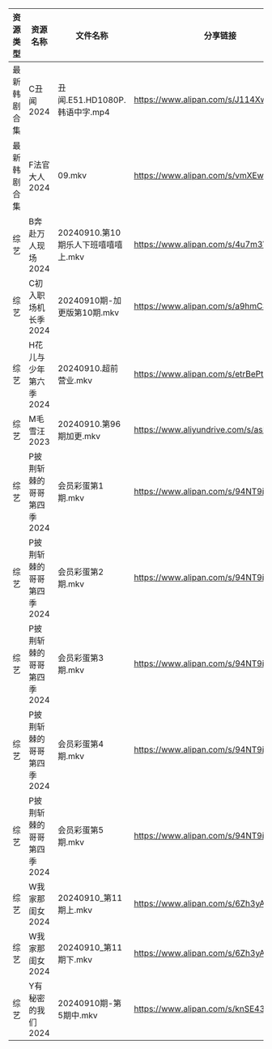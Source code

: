 | 资源类型   | 资源名称            | 文件名称                      | 分享链接                                      | 更新时间                |
| ------ | --------------- | ------------------------- | ----------------------------------------- | ------------------- |
| 最新韩剧合集 | C丑闻2024         | 丑闻.E51.HD1080P.韩语中字.mp4   | https://www.alipan.com/s/J114XwZcFVg      | 2024-09-10 10:10:28 |
| 最新韩剧合集 | F法官大人2024       | 09.mkv                    | https://www.alipan.com/s/vmXEwsv83mq      | 2024-09-10 00:05:44 |
| 综艺     | B奔赴万人现场2024     | 20240910.第10期乐人下班嘻嘻嘻上.mkv | https://www.alipan.com/s/4u7m3VMcqux      | 2024-09-10 14:07:58 |
| 综艺     | C初入职场机长季2024    | 20240910期-加更版第10期.mkv     | https://www.alipan.com/s/a9hmC3o2B18      | 2024-09-10 14:08:02 |
| 综艺     | H花儿与少年第六季2024   | 20240910.超前营业.mkv         | https://www.alipan.com/s/etrBePtYsJ7      | 2024-09-10 14:08:20 |
| 综艺     | M毛雪汪2023        | 20240910.第96期加更.mkv       | https://www.aliyundrive.com/s/asPqfgPRqAg | 2024-09-10 14:08:44 |
| 综艺     | P披荆斩棘的哥哥第四季2024 | 会员彩蛋第1期.mkv               | https://www.alipan.com/s/94NT9iGe94e      | 2024-09-10 14:08:59 |
| 综艺     | P披荆斩棘的哥哥第四季2024 | 会员彩蛋第2期.mkv               | https://www.alipan.com/s/94NT9iGe94e      | 2024-09-10 14:08:59 |
| 综艺     | P披荆斩棘的哥哥第四季2024 | 会员彩蛋第3期.mkv               | https://www.alipan.com/s/94NT9iGe94e      | 2024-09-10 14:08:58 |
| 综艺     | P披荆斩棘的哥哥第四季2024 | 会员彩蛋第4期.mkv               | https://www.alipan.com/s/94NT9iGe94e      | 2024-09-10 14:08:58 |
| 综艺     | P披荆斩棘的哥哥第四季2024 | 会员彩蛋第5期.mkv               | https://www.alipan.com/s/94NT9iGe94e      | 2024-09-10 14:08:57 |
| 综艺     | W我家那闺女2024      | 20240910_第11期上.mkv        | https://www.alipan.com/s/6Zh3yAep1kC      | 2024-09-10 14:09:44 |
| 综艺     | W我家那闺女2024      | 20240910_第11期下.mkv        | https://www.alipan.com/s/6Zh3yAep1kC      | 2024-09-10 14:09:44 |
| 综艺     | Y有秘密的我们2024     | 20240910期-第5期中.mkv        | https://www.alipan.com/s/knSE43DBBa6      | 2024-09-10 14:10:00 |
